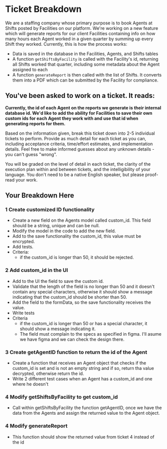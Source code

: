 # Ticket Breakdown
We are a staffing company whose primary purpose is to book Agents at Shifts posted by Facilities on our platform. We're working on a new feature which will generate reports for our client Facilities containing info on how many hours each Agent worked in a given quarter by summing up every Shift they worked. Currently, this is how the process works:

- Data is saved in the database in the Facilities, Agents, and Shifts tables
- A function `getShiftsByFacility` is called with the Facility's id, returning all Shifts worked that quarter, including some metadata about the Agent assigned to each
- A function `generateReport` is then called with the list of Shifts. It converts them into a PDF which can be submitted by the Facility for compliance.

## You've been asked to work on a ticket. It reads:

**Currently, the id of each Agent on the reports we generate is their internal database id. We'd like to add the ability for Facilities to save their own custom ids for each Agent they work with and use that id when generating reports for them.**


Based on the information given, break this ticket down into 2-5 individual tickets to perform. Provide as much detail for each ticket as you can, including acceptance criteria, time/effort estimates, and implementation details. Feel free to make informed guesses about any unknown details - you can't guess "wrong".


You will be graded on the level of detail in each ticket, the clarity of the execution plan within and between tickets, and the intelligibility of your language. You don't need to be a native English speaker, but please proof-read your work.

## Your Breakdown Here

### 1 Create customized ID functionality
- Create a new field on the Agents model called custom_id. This field should be a string, unique and can be null.
- Modify the model in the code to add the new field.
- Add to the save functionality the custom_id, this value must be encrypted.
- Add tests.
- Criteria: 
  - if the custom_id is longer than 50, it should be rejected.

### 2 Add custom_id in the UI
- Add to the UI the field to save the custom id.
- Validate that the length of the field is no longer than 50 and it doesn't contain any special characters, otherwise it should show a message indicating that the custom_id should be shorter than 50.
- Add the field to the formData, so the save functionality receives the value.
- Write tests
- Criteria
  - if the custom_id is longer than 50 or has a special character, it should show a message indicating it.
  - The field must complain to the specs as specified in figma. I'll asume we have figma and we can check the design there.

### 3 Create getAgentID function to return the id of the Agent
- Create a function that receives an Agent object that checks if the custom_id is set and is not an empty string and if so, return tha value decrypted, otherwise return the id. 
- Write 2 different test cases when an Agent has a custom_id and one where he doesn't

### 4 Modify getShiftsByFacility to get custom_id
- Call within getShiftsByFacility the function getAgentID, once we have the data from the Agents and assign the returned value to the Agent object.

### 4 Modify generateReport
- This function should show the returned value from ticket 4 instead of the id